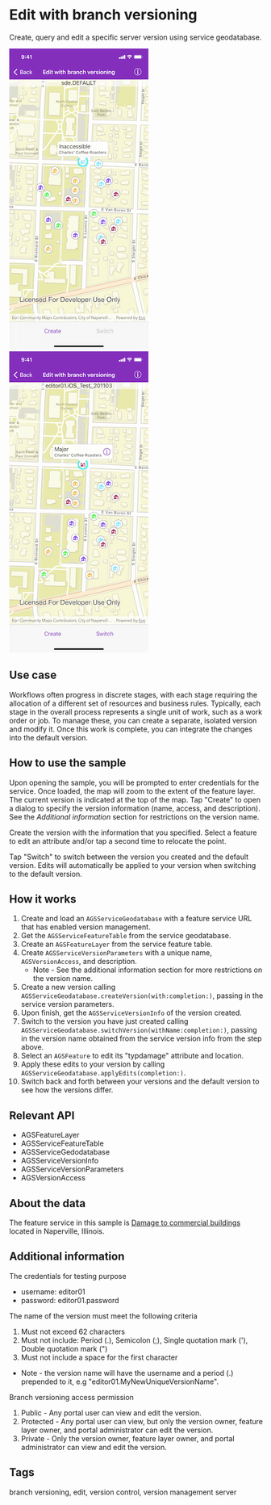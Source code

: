 # Edit with branch versioning

Create, query and edit a specific server version using service geodatabase.

![Image of edit with branch versioning 1](edit-with-branch-versioning-1.png)
![Image of edit with branch versioning 2](edit-with-branch-versioning-2.png)

## Use case

Workflows often progress in discrete stages, with each stage requiring the allocation of a different set of resources and business rules. Typically, each stage in the overall process represents a single unit of work, such as a work order or job. To manage these, you can create a separate, isolated version and modify it. Once this work is complete, you can integrate the changes into the default version.

## How to use the sample

Upon opening the sample, you will be prompted to enter credentials for the service. Once loaded, the map will zoom to the extent of the feature layer. The current version is indicated at the top of the map. Tap "Create" to open a dialog to specify the version information (name, access, and description). See the *Additional information* section for restrictions on the version name.

Create the version with the information that you specified. Select a feature to edit an attribute and/or tap a second time to relocate the point.

Tap "Switch" to switch between the version you created and the default version. Edits will automatically be applied to your version when switching to the default version.

## How it works

1. Create and load an `AGSServiceGeodatabase` with a feature service URL that has enabled version management.
2. Get the `AGSServiceFeatureTable` from the service geodatabase.
3. Create an `AGSFeatureLayer` from the service feature table.
4. Create `AGSServiceVersionParameters` with a unique name, `AGSVersionAccess`, and description.
    * Note - See the additional information section for more restrictions on the version name.
5. Create a new version calling `AGSServiceGeodatabase.createVersion(with:completion:)`, passing in the service version parameters.
6. Upon finish, get the `AGSServiceVersionInfo` of the version created.
7. Switch to the version you have just created calling `AGSServiceGeodatabase.switchVersion(withName:completion:)`, passing in the version name obtained from the service version info from the step above.
8. Select an `AGSFeature` to edit its "typdamage" attribute and location.
9. Apply these edits to your version by calling `AGSServiceGeodatabase.applyEdits(completion:)`.
10. Switch back and forth between your versions and the default version to see how the versions differ.

## Relevant API

* AGSFeatureLayer
* AGSServiceFeatureTable
* AGSServiceGedodatabase
* AGSServiceVersionInfo
* AGSServiceVersionParameters
* AGSVersionAccess

## About the data

The feature service in this sample is [Damage to commercial buildings](https://sampleserver7.arcgisonline.com/arcgis/rest/services/DamageAssessment/FeatureServer/0) located in Naperville, Illinois.

## Additional information

The credentials for testing purpose

* username: editor01
* password: editor01.password

The name of the version must meet the following criteria

1. Must not exceed 62 characters
2. Must not include: Period (.), Semicolon (;), Single quotation mark ('), Double quotation mark (")
3. Must not include a space for the first character

* Note - the version name will have the username and a period (.) prepended to it, e.g "editor01.MyNewUniqueVersionName".

Branch versioning access permission

1. Public - Any portal user can view and edit the version.
2. Protected - Any portal user can view, but only the version owner, feature layer owner, and portal administrator can edit the version.
3. Private - Only the version owner, feature layer owner, and portal administrator can view and edit the version.

## Tags

branch versioning, edit, version control, version management server
